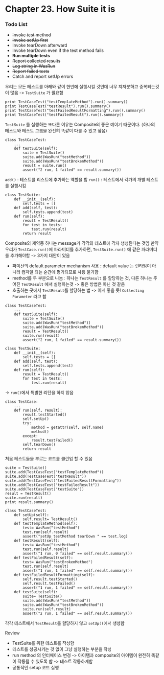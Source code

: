 # Chapter 23. How Suite it is

### Todo List

- ~~Invoke test method~~
- ~~Invoke setUp first~~
- Invoke tearDown afterward
- Invoke tearDown even if the test method fails
- **Run multiple tests**
- ~~Report collected results~~
- ~~Log string in WasRun~~
- ~~Report failed tests~~
- Catch and report setUp errors

우리는 모든 테스트를 아래와 같이 한번에 실행시킬 것인데 너무 지저분하고 중복되는것이 많음 -> `TestSuite` 가 필요함

```
print TestCaseTest("testTemplateMethod").run().summary()
print TestCaseTest("testResult").run().summary()
print TestCaseTest("testFailedResultFormatting").run().summary()
print TestCaseTest("testFailedResult").run().summary()
```

`TestSuite` 를 실행하는 또다른 이유는 Composite의 좋은 예이기 때문이다. (하나의 테스트와 테스트 그룹을 완전히 똑같이 다룰 수 있고 싶음)

```
class TestCaseTest:
    ...
    def testSuite(self):
        suite = TestSuite()
        suite.add(WasRun("testMethod"))
        suite.add(WasRun("testBrokenMethod"))
        result = suite.run()
        assert("2 run, 1 failed" == result.summary())
```

`add()` : 테스트를 리스트에 추가하는 역할을 함
`run()` : 테스트에서 각가의 개별 테스트를 실행시킴

```
class TestSuite:
    def __init__(self):
        self.tests = []
    def add(self, test):
        self.tests.append(test)
    def run(self):
        result = TestResult()
        for test in tests:
            test.run(result)
        return result
```

Composite의 제약중 하나는 message가 각각의 테스트에 각자 생성된다는 것임
만약 우리가 `TestCase.run()`에 파라미터를 추가하면, `TestSuite.run()` 에 같은 파라미터를 추가해야함 -> 3가지 대안이 있음

- 파이선의 default parameter mechanism 사용 : default value 는 런타임이 아니라 컴파일 되는 순간에 평가되므로 사용 불가함
- method를 두 부분으로 나눔 : 하나는 `TestResult` 를 할당하는 것, 다른 하나는 주어진 `TestResult` 에서 실행하는것 -> 좋은 방법은 아닌 것 같음
- 호출하는 곳에서 `TestResult`를 할당하는 법 -> 이게 좋을 듯! `Collecting Parameter` 라고 함

```
class TestCaseTest:
    ...
    def testSuite(self):
        suite = TestSuite()
        suite.add(WasRun("testMethod"))
        suite.add(WasRun("testBrokenMethod"))
        result = TestResult()
        suite.run(result)
        assert("2 run, 1 failed" == result.summary())
```

```
class TestSuite:
    def __init__(self):
        self.tests = []
    def add(self, test):
        self.tests.append(test)
    def run(self):
        result = TestResult()
        for test in tests:
            test.run(result)
```

-> `run()`에서 특별한 리턴을 하지 않음

```
class TestCase:
    ...
    def run(self, result):
        result.testStarted()
        self.setUp()
        try:
            method = getattr(self, self.name)
            method()
        except:
            result.testFailed()
        self.tearDown()
        return result
```

처음 테스트들을 부르는 코드를 클린업 할 수 있음

```
suite = TestSuite()
suite.add(TestCaseTest("testTemplateMethod"))
suite.add(TestCaseTest("testResult"))
suite.add(TestCaseTest("testFailedResultFormatting"))
suite.add(TestCaseTest("testFailedResult"))
suite.add(TestCaseTest("testSuite"))
result = TestResult()
suite.run(result)
print result.summary()
```

```
class TestCaseTest:
    def setUp(self):
        self.result= TestResult()
    def testTemplateMethod(self):
        test= WasRun("testMethod")
        test.run(self.result)
        assert("setUp testMethod tearDown " == test.log)
    def testResult(self):
        test= WasRun("testMethod")
        test.run(self.result)
        assert("1 run, 0 failed" == self.result.summary())
    def testFailedResult(self):
        test= WasRun("testBrokenMethod")
        test.run(self.result)
        assert("1 run, 1 failed" == self.result.summary())
    def testFailedResultFormatting(self):
        self.result.testStarted()
        self.result.testFailed()
        assert("1 run, 1 failed" == self.result.summary())
    def testSuite(self):
        suite= TestSuite()
        suite.add(WasRun("testMethod"))
        suite.add(WasRun("testBrokenMethod"))
        suite.run(self.result)
        assert("2 run, 1 failed" == self.result.summary())
```

각각 테스트에서 `TestResult`를 할당하지 않고 `setUp()`에서 생성함

Review

- TestSuite를 위한 테스트를 작성함
- 테스트를 성공시키는 것 없이 그냥 실행하는 부분을 작성
- run method 의 인터페이스 변경 -> 아이템과 composite의 아이템이 완전히 똑같이 작동될 수 있도록 함 -> 테스트 작동하게함
- 공통적인 setup 코드 실행
